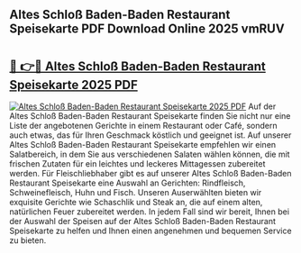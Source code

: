 ## Altes Schloß Baden-Baden Restaurant Speisekarte PDF Download Online 2025 vmRUV

# <h2><a href="http://gc9z92.nevu.top/?p=Altes+Schlo%c3%9f+Baden-Baden+Restaurant+Speisekarte">🔗 👉🔴 Altes Schloß Baden-Baden Restaurant Speisekarte 2025 PDF</a></h2>

[![Altes Schloß Baden-Baden Restaurant Speisekarte 2025 PDF](https://i.imgur.com/dBaPXMq.png)](http://gc9z92.nevu.top/?p=Altes+Schlo%c3%9f+Baden-Baden+Restaurant+Speisekarte)
Auf der Altes Schloß Baden-Baden Restaurant Speisekarte finden Sie nicht nur eine Liste der angebotenen Gerichte in einem Restaurant oder Café, sondern auch etwas, das für Ihren Geschmack köstlich und geeignet ist. Auf unserer Altes Schloß Baden-Baden Restaurant Speisekarte empfehlen wir einen Salatbereich, in dem Sie aus verschiedenen Salaten wählen können, die mit frischen Zutaten für ein leichtes und leckeres Mittagessen zubereitet werden. Für Fleischliebhaber gibt es auf unserer Altes Schloß Baden-Baden Restaurant Speisekarte eine Auswahl an Gerichten: Rindfleisch, Schweinefleisch, Huhn und Fisch. Unseren Auserwählten bieten wir exquisite Gerichte wie Schaschlik und Steak an, die auf einem alten, natürlichen Feuer zubereitet werden. In jedem Fall sind wir bereit, Ihnen bei der Auswahl der Speisen auf der Altes Schloß Baden-Baden Restaurant Speisekarte zu helfen und Ihnen einen angenehmen und bequemen Service zu bieten.
